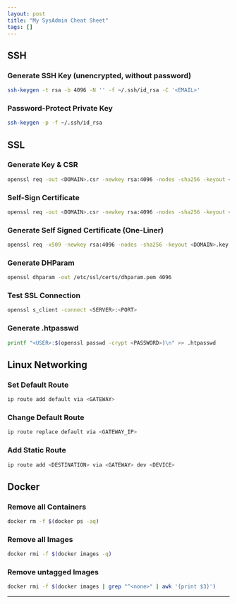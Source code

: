 ```yaml
---
layout: post
title: "My SysAdmin Cheat Sheet"
tags: []
---
```


## SSH
### Generate SSH Key (unencrypted, without password)
```bash
ssh-keygen -t rsa -b 4096 -N '' -f ~/.ssh/id_rsa -C '<EMAIL>'
```

### Password-Protect Private Key
```bash
ssh-keygen -p -f ~/.ssh/id_rsa
```

## SSL
### Generate Key & CSR
```bash
openssl req -out <DOMAIN>.csr -newkey rsa:4096 -nodes -sha256 -keyout <DOMAIN>.key -subj "/CN=<DOMAIN>"
```

### Self-Sign Certificate
```bash
openssl req -out <DOMAIN>.csr -newkey rsa:4096 -nodes -sha256 -keyout <DOMAIN>.key -subj "/CN=<DOMAIN>"
```

### Generate Self Signed Certificate (One-Liner)
```bash
openssl req -x509 -newkey rsa:4096 -nodes -sha256 -keyout <DOMAIN>.key -out <DOMAIN>.pem -days 365 -subj "/CN=<DOMAIN>"
```

### Generate DHParam
```bash
openssl dhparam -out /etc/ssl/certs/dhparam.pem 4096
```

### Test SSL Connection
```bash
openssl s_client -connect <SERVER>:<PORT>
```

### Generate .htpasswd
```bash
printf "<USER>:$(openssl passwd -crypt <PASSWORD>)\n" >> .htpasswd
```

## Linux Networking

### Set Default Route
```bash
ip route add default via <GATEWAY>
```

### Change Default Route
```bash
ip route replace default via <GATEWAY_IP>
```

### Add Static Route
```bash
ip route add <DESTINATION> via <GATEWAY> dev <DEVICE>
```

## Docker
### Remove all Containers
```bash
docker rm -f $(docker ps -aq)
```

### Remove all Images
```bash
docker rmi -f $(docker images -q)
```

### Remove untagged Images
```bash
docker rmi -f $(docker images | grep "^<none>" | awk '{print $3}')
```

---
